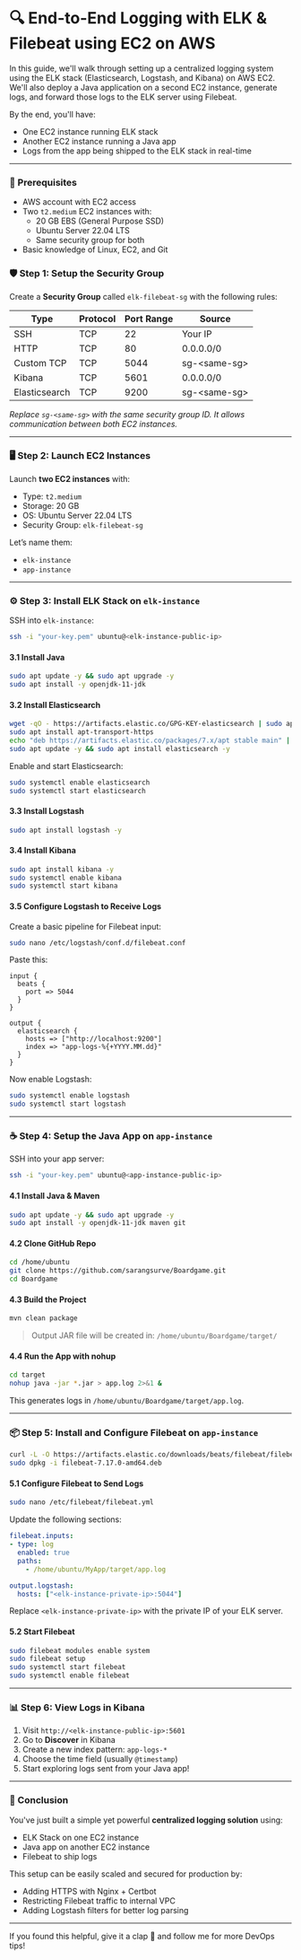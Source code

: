 # 🔍 End-to-End Logging with ELK & Filebeat using EC2 on AWS

In this guide, we'll walk through setting up a centralized logging system using the ELK stack (Elasticsearch, Logstash, and Kibana) on AWS EC2. We'll also deploy a Java application on a second EC2 instance, generate logs, and forward those logs to the ELK server using Filebeat.

By the end, you'll have:

* One EC2 instance running ELK stack
* Another EC2 instance running a Java app
* Logs from the app being shipped to the ELK stack in real-time

***

### 🧱 Prerequisites

* AWS account with EC2 access
* Two `t2.medium` EC2 instances with:
  * 20 GB EBS (General Purpose SSD)
  * Ubuntu Server 22.04 LTS
  * Same security group for both
* Basic knowledge of Linux, EC2, and Git

### 🛡 Step 1: Setup the Security Group

Create a **Security Group** called `elk-filebeat-sg` with the following rules:

| Type          | Protocol | Port Range | Source        |
| ------------- | -------- | ---------- | ------------- |
| SSH           | TCP      | 22         | Your IP       |
| HTTP          | TCP      | 80         | 0.0.0.0/0     |
| Custom TCP    | TCP      | 5044       | sg-\<same-sg> |
| Kibana        | TCP      | 5601       | 0.0.0.0/0     |
| Elasticsearch | TCP      | 9200       | sg-\<same-sg> |

_Replace `sg-<same-sg>` with the same security group ID. It allows communication between both EC2 instances._

***

### 🖥 Step 2: Launch EC2 Instances

Launch **two EC2 instances** with:

* Type: `t2.medium`
* Storage: 20 GB
* OS: Ubuntu Server 22.04 LTS
* Security Group: `elk-filebeat-sg`

Let’s name them:

* `elk-instance`
* `app-instance`

***

### ⚙️ Step 3: Install ELK Stack on `elk-instance`

SSH into `elk-instance`:

```bash
ssh -i "your-key.pem" ubuntu@<elk-instance-public-ip>
```

#### 3.1 Install Java

```bash
sudo apt update -y && sudo apt upgrade -y
sudo apt install -y openjdk-11-jdk
```

#### 3.2 Install Elasticsearch

```bash
wget -qO - https://artifacts.elastic.co/GPG-KEY-elasticsearch | sudo apt-key add -
sudo apt install apt-transport-https
echo "deb https://artifacts.elastic.co/packages/7.x/apt stable main" | sudo tee /etc/apt/sources.list.d/elastic-7.x.list
sudo apt update -y && sudo apt install elasticsearch -y
```

Enable and start Elasticsearch:

```bash
sudo systemctl enable elasticsearch
sudo systemctl start elasticsearch
```

#### 3.3 Install Logstash

```bash
sudo apt install logstash -y
```

#### 3.4 Install Kibana

```bash
sudo apt install kibana -y
sudo systemctl enable kibana
sudo systemctl start kibana
```

#### 3.5 Configure Logstash to Receive Logs

Create a basic pipeline for Filebeat input:

```bash
sudo nano /etc/logstash/conf.d/filebeat.conf
```

Paste this:

```editorconfig
input {
  beats {
    port => 5044
  }
}

output {
  elasticsearch {
    hosts => ["http://localhost:9200"]
    index => "app-logs-%{+YYYY.MM.dd}"
  }
}
```

Now enable Logstash:

```bash
sudo systemctl enable logstash
sudo systemctl start logstash
```

***

### ☕️ Step 4: Setup the Java App on `app-instance`

SSH into your app server:

```bash
ssh -i "your-key.pem" ubuntu@<app-instance-public-ip>
```

#### 4.1 Install Java & Maven

```bash
sudo apt update -y && sudo apt upgrade -y
sudo apt install -y openjdk-11-jdk maven git
```

#### 4.2 Clone GitHub Repo

```bash
cd /home/ubuntu
git clone https://github.com/sarangsurve/Boardgame.git
cd Boardgame
```

#### 4.3 Build the Project

```bash
mvn clean package
```

> Output JAR file will be created in: `/home/ubuntu/Boardgame/target/`

#### 4.4 Run the App with nohup

```bash
cd target
nohup java -jar *.jar > app.log 2>&1 &
```

This generates logs in `/home/ubuntu/Boardgame/target/app.log`.

***

### 📦 Step 5: Install and Configure Filebeat on `app-instance`

```bash
curl -L -O https://artifacts.elastic.co/downloads/beats/filebeat/filebeat-7.17.0-amd64.deb
sudo dpkg -i filebeat-7.17.0-amd64.deb
```

#### 5.1 Configure Filebeat to Send Logs

```bash
sudo nano /etc/filebeat/filebeat.yml
```

Update the following sections:

```yaml
filebeat.inputs:
- type: log
  enabled: true
  paths:
    - /home/ubuntu/MyApp/target/app.log

output.logstash:
  hosts: ["<elk-instance-private-ip>:5044"]
```

Replace `<elk-instance-private-ip>` with the private IP of your ELK server.

#### 5.2 Start Filebeat

```bash
sudo filebeat modules enable system
sudo filebeat setup
sudo systemctl start filebeat
sudo systemctl enable filebeat
```

***

### 📊 Step 6: View Logs in Kibana

1. Visit `http://<elk-instance-public-ip>:5601`
2. Go to **Discover** in Kibana
3. Create a new index pattern: `app-logs-*`
4. Choose the time field (usually `@timestamp`)
5. Start exploring logs sent from your Java app!

***

### 🎉 Conclusion

You've just built a simple yet powerful **centralized logging solution** using:

* ELK Stack on one EC2 instance
* Java app on another EC2 instance
* Filebeat to ship logs

This setup can be easily scaled and secured for production by:

* Adding HTTPS with Nginx + Certbot
* Restricting Filebeat traffic to internal VPC
* Adding Logstash filters for better log parsing

***

If you found this helpful, give it a clap 👏 and follow me for more DevOps tips!
